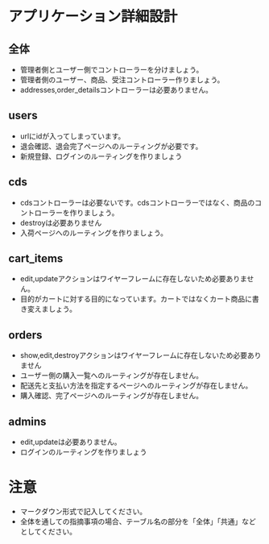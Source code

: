 # アプリケーション詳細設計
## 全体
- 管理者側とユーザー側でコントローラーを分けましょう。
- 管理者側のユーザー、商品、受注コントローラー作りましょう。
- addresses,order_detailsコントローラーは必要ありません。

## users
- urlにidが入ってしまっています。
- 退会確認、退会完了ページへのルーティングが必要です。
- 新規登録、ログインのルーティングを作りましょう

## cds
- cdsコントローラーは必要ないです。cdsコントローラーではなく、商品のコントローラーを作りましょう。
- destroyは必要ありません
- 入荷ページへのルーティングを作りましょう。

## cart_items
- edit,updateアクションはワイヤーフレームに存在しないため必要ありません。
- 目的がカートに対する目的になっています。カートではなくカート商品に書き変えましょう。

## orders
- show,edit,destroyアクションはワイヤーフレームに存在しないため必要ありません
- ユーザー側の購入一覧へのルーティングが存在しません。
- 配送先と支払い方法を指定するページへのルーティングが存在しません。
- 購入確認、完了ページへのルーティングが存在しません。

## admins
- edit,updateは必要ありません。
- ログインのルーティングを作りましょう

# 注意
* マークダウン形式で記入してください。
* 全体を通しての指摘事項の場合、テーブル名の部分を「全体」「共通」などとしてください。
